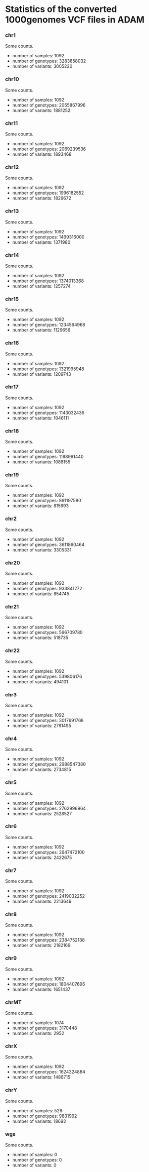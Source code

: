 # Statistics of the converted 1000genomes VCF files in ADAM

### chr1
Some counts.

 * number of samples:  1092
 * number of genotypes: 3283858032
 * number of variants: 3005220

### chr10
Some counts.

 * number of samples:  1092
 * number of genotypes: 2055867996
 * number of variants: 1881252

### chr11
Some counts.

 * number of samples:  1092
 * number of genotypes: 2069239536
 * number of variants: 1893468

### chr12
Some counts.

 * number of samples:  1092
 * number of genotypes: 1996182552
 * number of variants: 1826672

### chr13
Some counts.

 * number of samples:  1092
 * number of genotypes: 1499316000
 * number of variants: 1371980

### chr14
Some counts.

 * number of samples:  1092
 * number of genotypes: 1374013368
 * number of variants: 1257274

### chr15
Some counts.

 * number of samples:  1092
 * number of genotypes: 1234564968
 * number of variants: 1129656

### chr16
Some counts.

 * number of samples:  1092
 * number of genotypes: 1321995948
 * number of variants: 1209743

### chr17
Some counts.

 * number of samples:  1092
 * number of genotypes: 1143032436
 * number of variants: 1046111

### chr18
Some counts.

 * number of samples:  1092
 * number of genotypes: 1188991440
 * number of variants: 1088155

### chr19
Some counts.

 * number of samples:  1092
 * number of genotypes: 891197580
 * number of variants: 815693

### chr2
Some counts.

 * number of samples:  1092
 * number of genotypes: 3611890464
 * number of variants: 3305331

### chr20
Some counts.

 * number of samples:  1092
 * number of genotypes: 933841272
 * number of variants: 854745

### chr21
Some counts.

 * number of samples:  1092
 * number of genotypes: 566709780
 * number of variants: 518735

### chr22
Some counts.

 * number of samples:  1092
 * number of genotypes: 539806176
 * number of variants: 494101

### chr3
Some counts.

 * number of samples:  1092
 * number of genotypes: 3017691768
 * number of variants: 2761495

### chr4
Some counts.

 * number of samples:  1092
 * number of genotypes: 2988547380
 * number of variants: 2734815

### chr5
Some counts.

 * number of samples:  1092
 * number of genotypes: 2762996964
 * number of variants: 2528527

### chr6
Some counts.

 * number of samples:  1092
 * number of genotypes: 2647472100
 * number of variants: 2422675

### chr7
Some counts.

 * number of samples:  1092
 * number of genotypes: 2419032252
 * number of variants: 2213649

### chr8
Some counts.

 * number of samples:  1092
 * number of genotypes: 2384752188
 * number of variants: 2182169

### chr9
Some counts.

 * number of samples:  1092
 * number of genotypes: 1804407696
 * number of variants: 1651437

### chrMT
Some counts.

 * number of samples:  1074
 * number of genotypes: 3170448
 * number of variants: 2952

### chrX
Some counts.

 * number of samples:  1092
 * number of genotypes: 1624324884
 * number of variants: 1486715

### chrY
Some counts.

 * number of samples:  526
 * number of genotypes: 9831992
 * number of variants: 18692

### wgs
Some counts.

 * number of samples:  0
 * number of genotypes: 0
 * number of variants: 0

